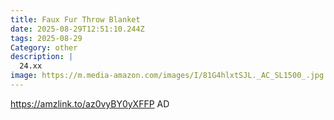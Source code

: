 ```yaml
---
title: Faux Fur Throw Blanket
date: 2025-08-29T12:51:10.244Z
tags: 2025-08-29
Category: other
description: |
  24.xx
image: https://m.media-amazon.com/images/I/81G4hlxtSJL._AC_SL1500_.jpg
---
```

https://amzlink.to/az0vyBY0yXFFP
AD